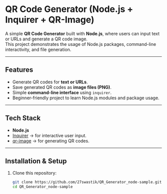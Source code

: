 # QR Code Generator (Node.js + Inquirer + QR-Image)

A simple **QR Code Generator** built with **Node.js**, where users can input text or URLs and generate a QR code image.  
This project demonstrates the usage of Node.js packages, command-line interactivity, and file generation.

---

##  Features
- Generate QR codes for **text or URLs**.
- Save generated QR codes as **image files (PNG)**.
- Simple **command-line interface** using `inquirer`.
- Beginner-friendly project to learn Node.js modules and package usage.

---

##  Tech Stack
- **Node.js**
- [Inquirer](https://www.npmjs.com/package/@inquirer/prompts) → for interactive user input.
- [qr-image](https://www.npmjs.com/package/qr-image) → for generating QR codes.

---

##  Installation & Setup

1. Clone this repository:
   ```bash
   git clone https://github.com/27swastik/QR_Generator_node-sample.git
   cd QR_Generator_node-sample
